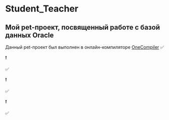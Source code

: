 # Student_Teacher
## Мой pet-проект, посвященный работе с базой данных Oracle </u>
Данный pet-проект был выполнен в онлайн-компиляторе [OneCompiler](https://onecompiler.com/)
:white_check_mark:

:heavy_exclamation_mark:

:white_check_mark:

:heavy_exclamation_mark:

:white_check_mark:

:heavy_exclamation_mark:

:white_check_mark:

